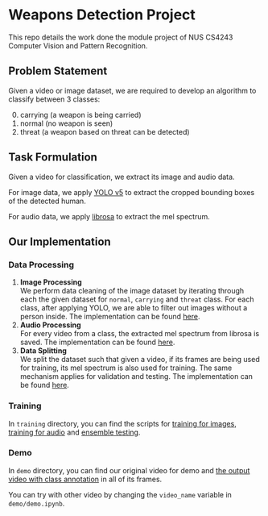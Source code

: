 # Weapons Detection Project

This repo details the work done the module project of NUS CS4243 Computer Vision and Pattern Recognition.

## Problem Statement
Given a video or image dataset, we are required to develop an algorithm to classify between 3 classes:

0. carrying (a weapon is being carried)
1. normal (no weapon is seen)
2. threat (a weapon based on threat can be detected)

## Task Formulation
Given a video for classification, we extract its image and audio data.

For image data, we apply [YOLO v5](https://github.com/ultralytics/yolov5) to extract the cropped bounding boxes of the detected human.

For audio data, we apply [librosa](https://librosa.org/doc/latest/index.html) to extract the mel spectrum.

## Our Implementation
### Data Processing
1. <b>Image Processing</b> \
We perform data cleaning of the image dataset by iterating through each the given dataset for `normal`, `carrying` and `threat` class. For each class, after applying YOLO, we are able to filter out images without a person inside. The implementation can be found [here](https://github.com/FizzyAgent/cs4243-weapons-detection/blob/master/data_processing/image_processing.ipynb).
2. <b>Audio Processing</b> \
For every video from a class, the extracted mel spectrum from librosa is saved. The implementation can be found [here](https://github.com/FizzyAgent/cs4243-weapons-detection/blob/master/data_processing/image_processing.ipynb).
3. <b>Data Splitting</b> \
We split the dataset such that given a video, if its frames are being used for training, its mel spectrum is also used for training. The same mechanism applies for validation and testing. The implementation can be found [here](https://github.com/FizzyAgent/cs4243-weapons-detection/blob/master/data_processing/dataset_split.ipynb).

### Training
In `training` directory, you can find the scripts for [training for images](https://github.com/FizzyAgent/cs4243-weapons-detection/blob/master/training/image_training.ipynb), [training for audio](https://github.com/FizzyAgent/cs4243-weapons-detection/blob/master/training/spectrogram_training.ipynb) and [ensemble testing](https://github.com/FizzyAgent/cs4243-weapons-detection/blob/master/training/ensemble_testing.ipynb).

### Demo
In `demo` directory, you can find our original video for demo and [the output video with class annotation](https://github.com/FizzyAgent/cs4243-weapons-detection/blob/master/demo/0217442_3182022_threat_1283_output_classification.avi) in all of its frames.

You can try with other video by changing the `video_name` variable in `demo/demo.ipynb`.
